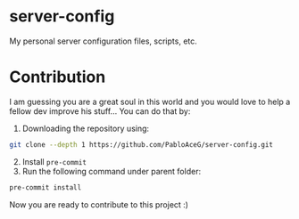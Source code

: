 # server-config
My personal server configuration files, scripts, etc.

# Contribution

I am guessing you are a great soul in this world and you would love to help a
fellow dev improve his stuff... You can do that by:

1. Downloading the repository using:

```bash
git clone --depth 1 https://github.com/PabloAceG/server-config.git
```

2. Install `pre-commit`
3. Run the following command under parent folder:

```bash
pre-commit install
```

Now you are ready to contribute to this project :)
